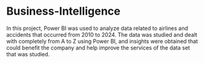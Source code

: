 # Business-Intelligence
In this project, Power BI was used to analyze data related to airlines and accidents that occurred from 2010 to 2024. The data was studied and dealt with completely from A to Z using Power BI, and insights were obtained that could benefit the company and help improve the services of the data set that was studied.
